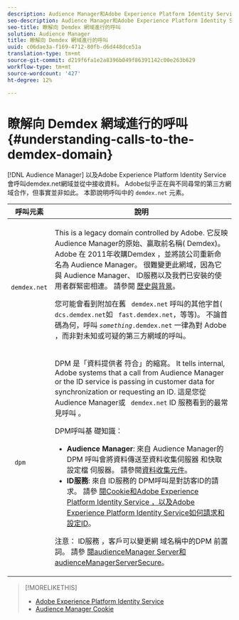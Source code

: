 ```yaml
---
description: Audience Manager和Adobe Experience Platform Identity Service會呼叫demdex.net網域並從中接收資料。 Adobe似乎正在與不同尋常的第三方網域合作，但事實並非如此。 本節說明demdex.net呼叫中的元素。
seo-description: Audience Manager和Adobe Experience Platform Identity Service會呼叫demdex.net網域並從中接收資料。 Adobe似乎正在與不同尋常的第三方網域合作，但事實並非如此。 本節說明demdex.net呼叫中的元素。
seo-title: 瞭解向 Demdex 網域進行的呼叫
solution: Audience Manager
title: 瞭解向 Demdex 網域進行的呼叫
uuid: c06dae3a-f169-4712-80fb-d6d448dce51a
translation-type: tm+mt
source-git-commit: d219f6fa1e2a8396b049f86391142c00e263b629
workflow-type: tm+mt
source-wordcount: '427'
ht-degree: 12%

---
```



# 瞭解向 Demdex 網域進行的呼叫{#understanding-calls-to-the-demdex-domain}

[!DNL Audience Manager] 以及Adobe Experience Platform Identity Service會呼叫demdex.net網域並從中接收資料。 Adobe似乎正在與不同尋常的第三方網域合作，但事實並非如此。 本節說明呼叫中的 `demdex.net` 元素。

<table id="table_B846CBEDDA4C4AD19416F7C27FC325C6"> 
 <thead> 
  <tr> 
   <th colname="col1" class="entry"> 呼叫元素 </th> 
   <th colname="col2" class="entry"> 說明 </th> 
  </tr> 
 </thead>
 <tbody> 
  <tr> 
   <td colname="col1"> <p> <code> demdex.net</code> </p> </td> 
   <td colname="col2"> <p>This is a legacy domain controlled by <span class="keyword"> Adobe</span>. 它反映 <span class="keyword"> Audience Manager</span>的原始、贏取前名稱(<span class="keyword"> Demdex</span>)。 <span class="keyword"> Adobe</span> 在 <span class="keyword"> 2011年收購Demdex</span> ，並將該公司重新命名為 <span class="keyword"> Audience Manager</span>。 很難變更此網域，因為它與 <span class="keyword"> Audience Manager</span>、 <span class="wintitle"></span>ID服務以及我們已安裝的使用者群緊密相連。 請參閱 <a href="../overview/aam-overview.md#history-and-background"> 歷史與背景</a>。 </p> <p>您可能會看到附加在舊 <code> demdex.net</code> 呼叫的其他字首( <code> dcs.demdex.net</code>如 <code> fast.demdex.net</code>，等等)。 不論首碼為何，呼叫 <code><i>something</i>.demdex.net</code> 一律為對 <span class="keyword"> Adobe</span> ，而非對未知或可疑的第三方網域的呼叫。 </p> </td> 
  </tr> 
  <tr> 
   <td colname="col1"> <p> <code> dpm</code> </p> </td> 
   <td colname="col2"> <p><span class="wintitle"> DPM</span> 是「資料提供者 <span class="wintitle"> 符合」的縮寫</span>。 It tells internal, <span class="keyword"> Adobe</span> systems that a call from <span class="keyword"> Audience Manager</span> or the <span class="wintitle"> ID service</span> is passing in customer data for synchronization or requesting an ID. 這是您從Audience Manager或 <code> demdex.net</code><span class="keyword"> ID</span> 服務看到的最常見呼叫 <span class="wintitle"></span>。 </p> <p><span class="wintitle"> DPM呼叫基</span> 礎知識： </p> <p> 
     <ul id="ul_44023BB060774518BE414EE10820C141"> 
      <li id="li_0F94D1988A6944BA885FD40AB26FC49F"> <b> <span class="keyword"> Audience Manager</span></b>: 來自 <span class="wintitle"> Audience Manager的</span> DPM <span class="keyword"> 呼叫會將資料傳送至資料收集伺服器</span> 和快取設定檔 <span class="wintitle"></span><span class="wintitle"></span>伺服器。 請參閱<a href="../reference/system-components/components-data-collection.md">資料收集元件</a>。 </li> 
      <li id="li_5A7EA9EE16EE4D828F0A24AE2B969122"> <b> <span class="wintitle"> ID服務</span></b>: 來自 <span class="wintitle"> ID服務的</span><span class="wintitle"></span> DPM呼叫是對訪客ID的請求。 請參 <a href="https://docs.adobe.com/content/help/zh-Hant/id-service/using/intro/cookies.html" format="https" scope="external"> 閱Cookie和Adobe Experience Platform Identity Service</a><a href="https://docs.adobe.com/content/help/en/id-service/using/intro/id-request.html" format="https" scope="external"> ，以及Adobe Experience Platform Identity Service如何請求和設定ID</a>。 </li> 
     </ul> </p> <p> <p>注意：  <span class="wintitle"> ID服務</span> ，客戶可以變更網 <span class="wintitle"> 域名稱中的DPM</span> 前置詞。 請參 <a href="https://docs.adobe.com/content/help/en/id-service/using/id-service-api/configurations/subdomain-config.html" format="https" scope="external"> 閱audienceManager Server和audienceManagerServerSecure</a>。 </p> </p> </td> 
  </tr> 
 </tbody> 
</table>

>[!MORELIKETHIS]
>
>* [Adobe Experience Platform Identity Service](https://docs.adobe.com/content/help/zh-Hant/id-service/using/home.translate.html)
>* [Audience Manager Cookie](https://docs.adobe.com/content/help/zh-Hant/core-services/interface/ec-cookies/cookies-am.translate.html)

